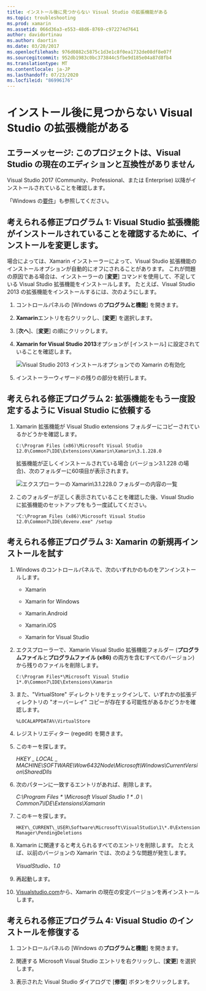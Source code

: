 ```yaml
---
title: インストール後に見つからない Visual Studio の拡張機能がある
ms.topic: troubleshooting
ms.prod: xamarin
ms.assetid: 066d36a3-e553-48d6-8769-c972274d7641
author: davidortinau
ms.author: daortin
ms.date: 03/20/2017
ms.openlocfilehash: 976d0882c5875c1d3e1c8f0ea1732de08df8e07f
ms.sourcegitcommit: 952db1983c0bc373844c5fbe9d185e04a87d8fb4
ms.translationtype: MT
ms.contentlocale: ja-JP
ms.lasthandoff: 07/23/2020
ms.locfileid: "86996176"
---
```

# <a name="missing-visual-studio-extensions-after-installation"></a>インストール後に見つからない Visual Studio の拡張機能がある

## <a name="error-message-this-project-is-incompatible-with-the-current-edition-of-visual-studio"></a>エラーメッセージ: このプロジェクトは、Visual Studio の現在のエディションと互換性がありません

Visual Studio 2017 (Community、Professional、または Enterprise) 以降がインストールされていることを確認します。

「Windows の[要件](~/cross-platform/get-started/requirements.md#windows-requirements)」も参照してください。

## <a name="possible-fix-1-change-the-installation-to-make-sure-the-visual-studio-extensions-are-installed"></a>考えられる修正プログラム 1: Visual Studio 拡張機能がインストールされていることを確認するために、インストールを変更します。

場合によっては、Xamarin インストーラーによって、Visual Studio 拡張機能のインストールオプションが自動的にオフにされることがあります。 これが問題の原因である場合は、インストーラーの [**変更**] コマンドを使用して、不足している Visual Studio 拡張機能をインストールします。 たとえば、Visual Studio 2013 の拡張機能をインストールするには、次のようにします。

1. コントロールパネルの [Windows の**プログラムと機能**] を開きます。

2. **Xamarin**エントリを右クリックし、[**変更**] を選択します。

3. [**次へ**]、[**変更**] の順にクリックします。

4. **Xamarin for Visual Studio 2013**オプションが [インストール] に設定されていることを確認します。

    ![Visual Studio 2013 インストールオプションでの Xamarin の有効化](missing-vs-extensions-images/installer.png)

5. インストーラーウィザードの残りの部分を続行します。

## <a name="possible-fix-2-ask-visual-studio-to-set-up-the-extensions-again"></a>考えられる修正プログラム 2: 拡張機能をもう一度設定するように Visual Studio に依頼する

1. Xamarin 拡張機能が Visual Studio extensions フォルダーにコピーされているかどうかを確認します。

    `C:\Program Files (x86)\Microsoft Visual Studio 12.0\Common7\IDE\Extensions\Xamarin\Xamarin\3.1.228.0`

    拡張機能が正しくインストールされている場合 (バージョン3.1.228 の場合)、次のフォルダーに60項目が表示されます。

    ![エクスプローラーの Xamarin\3.1.228.0 フォルダーの内容の一覧](missing-vs-extensions-images/folder.png)

2. このフォルダーが正しく表示されていることを確認した後、Visual Studio に拡張機能のセットアップをもう一度試してください。

    `"C:\Program Files (x86)\Microsoft Visual Studio 12.0\Common7\IDE\devenv.exe" /setup`

## <a name="possible-fix-3-try-a-fresh-reinstall-of-xamarin"></a>考えられる修正プログラム 3: Xamarin の新規再インストールを試す

1. Windows のコントロールパネルで、次のいずれかのものをアンインストールします。

    * Xamarin

    * Xamarin for Windows

    * Xamarin.Android

    * Xamarin.iOS

    * Xamarin for Visual Studio

2. エクスプローラーで、Xamarin Visual Studio 拡張機能フォルダー (**プログラムファイル**と**プログラムファイル (x86)** の両方を含むすべてのバージョン) から残りのファイルを削除します。

    `C:\Program Files*\Microsoft Visual Studio 1*.0\Common7\IDE\Extensions\Xamarin`

3. また、"VirtualStore" ディレクトリをチェックインして、いずれかの拡張ディレクトリの "オーバーレイ" コピーが存在する可能性があるかどうかを確認します。

    `%LOCALAPPDATA%\VirtualStore`

4. レジストリエディター (regedit) を開きます。

5. このキーを探します。

    _HKEY \_ LOCAL \_ MACHINE\SOFTWARE\Wow6432Node\Microsoft\Windows\CurrentVersion\SharedDlls_

6. 次のパターンに一致するエントリがあれば、削除します。

    _C:\Program Files \* \Microsoft Visual Studio 1 \* .0 \ Common7\IDE\Extensions\Xamarin_

7. このキーを探します。

    `HKEY\_CURRENT\_USER\Software\Microsoft\VisualStudio\1\*.0\ExtensionManager\PendingDeletions`

8. Xamarin に関連すると考えられるすべてのエントリを削除します。 たとえば、以前のバージョンの Xamarin では、次のような問題が発生します。

    _VisualStudio、1.0_

9. 再起動します。

10. [Visualstudio.com](https://visualstudio.com/xamarin)から、Xamarin の現在の安定バージョンを再インストールします。

## <a name="possible-fix-4-repair-visual-studio-installation"></a>考えられる修正プログラム 4: Visual Studio のインストールを修復する

1. コントロールパネルの [Windows の**プログラムと機能**] を開きます。

2. 関連する Microsoft Visual Studio エントリを右クリックし、[**変更**] を選択します。

3. 表示された Visual Studio ダイアログで [**修復**] ボタンをクリックします。
